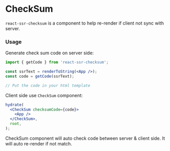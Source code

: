 # CheckSum

`react-ssr-checksum` is a component to help re-render if client not sync with server.

### Usage

Generate check sum code on server side:

```jsx
import { getCode } from 'react-ssr-checksum';

const ssrText = renderToString(<App />);
const code = getCode(ssrText);

// Put the code in your html template
```

Client side use `CheckSum` component:

```jsx
hydrate(
  <CheckSum checksumCode={code}>
    <App />
  </CheckSum>,
  root,
);
```

CheckSum component will auto check code between server & client side. It will auto re-render if not match.
